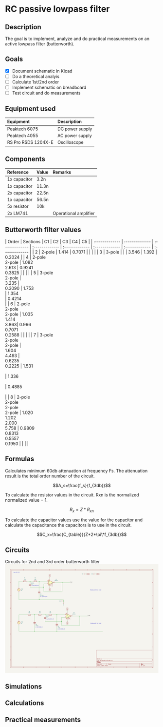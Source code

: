 # RC passive lowpass filter

## Description
The goal is to implement, analyze and do practical measurements on an active lowpass filter (butterworth).

## Goals
- [x] Document schematic in Kicad
- [ ] Do a theoretical analyis 
- [ ] Calculate 1st/2nd order 
- [ ] Implement schematic on breadboard
- [ ] Test circuit and do measurements

## Equipment used
| Equipment | Description |
| :------------- | :------------- |
| Peaktech 6075 | DC power supply |
| Peaktech 4055 | AC power supply |
| RS Pro RSDS 1204X-E | Oscilloscope |

## Components
| Reference | Value | Remarks |
| :------------- | :------------- | :------------- |
| 1x capacitor | 3.2n | |
| 1x capacitor | 11.3n | |
| 2x capacitor | 22.5n | |
| 1x capacitor | 56.5n | |
| 5x resistor | 10k | |
| 2x LM741 | | Operational amplifier|

## Butterworth filter values
| Order | Sections | C1 | C2 | C3 | C4 | C5 |
| :------------- | :------------- | :------------- | :------------- | :------------- | :------------- | :------------- | :------------- |
| 2 | 2-pole | 1.414 | 0.7071 | | | |
| 3 | 3-pole | | | 3.546 | 1.392 | 0.2024 | 
| 4 | 2-pole<br>2-pole | 1.082<br>2.613 | 0.9241<br>0.3825 | | | | 
| 5 | 3-pole<br>2-pole | <br>3.235 | <br>0.3090 | 1.753<br> | 1.354<br> | 0.4214<br> | 
| 6 | 2-pole<br>2-pole<br>2-pole | 1.035<br>1.414<br>3.863| 0.966<br>0.7071<br>0.2588 | | | | 
| 7 | 3-pole<br>2-pole<br>2-pole | <br>1.604<br>4.493 | <br>0.6235<br>0.2225 | 1.531<br><br> | 1.336<br><br> | 0.4885<br><br> | 
| 8 | 2-pole<br>2-pole<br>2-pole<br>2-pole | 1.020<br>1.202<br>2.000<br>5.758 | 0.9809<br>0.8313<br>0.5557<br>0.1950 | | | | 

## Formulas
Calculates minimum 60db attenuation at frequency Fs. The attenuation result is the total order number of the circuit.
```math
A_s=\frac{f_s}{f_{3db}}
```

To calculate the resistor values in the circuit. Rxn is the normalized normalized value = 1. 
```math
R_x=Z*R_{xn}
```

To calculate the capacitor values use the value for the capacitor and calculate the capacitance the capacitors is to use in the circuit.
```math
C_x=\frac{C_{table}}{Z*2*\pi\*f_{3db}}
```

## Circuits
Circuits for 2nd and 3rd order butterworth filter
<img src="./schematics/schematics.svg">

## Simulations

## Calculations

## Practical measurements
